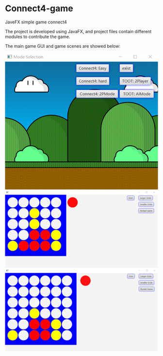 # Connect4-game
JaveFX simple game connect4

The project is developed using JavaFX, and project files contain different modules to contribute the game.

The main game GUI and game scenes are showed below:

![image](https://github.com/KaggleAlbertaAI/Connect4-game/blob/master/images/Main_GUI.png)
![image](https://github.com/KaggleAlbertaAI/Connect4-game/blob/master/images/connect4_game1.png)
![image](https://github.com/KaggleAlbertaAI/Connect4-game/blob/master/images/connect4_game2.png)

